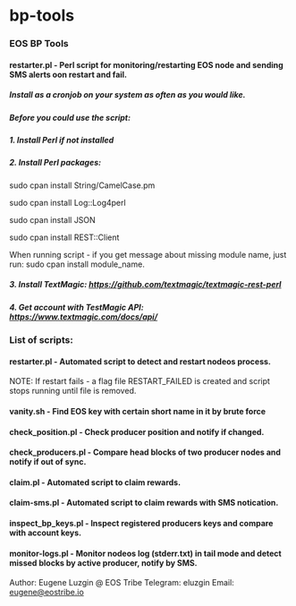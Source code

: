 # bp-tools
### EOS BP Tools 

#### restarter.pl - Perl script for monitoring/restarting EOS node and sending SMS alerts oon restart and fail.
##### Install as a cronjob on your system as often as you would like.
##### Before you could use the script:

##### 1. Install Perl if not installed

##### 2. Install Perl packages:

sudo cpan install String/CamelCase.pm

sudo cpan install Log::Log4perl

sudo cpan install JSON

sudo cpan install REST::Client

When running script - if you get message about missing module name,
just run: sudo cpan install module_name.

##### 3. Install TextMagic: https://github.com/textmagic/textmagic-rest-perl 

##### 4. Get account with TestMagic API: https://www.textmagic.com/docs/api/

### List of scripts:

#### restarter.pl - Automated script to detect and restart nodeos process.
NOTE: If restart fails - a flag file RESTART_FAILED is created and script stops running until file is removed.

#### vanity.sh - Find EOS key with certain short name in it by brute force

#### check_position.pl - Check producer position and notify if changed.

#### check_producers.pl - Compare head blocks of two producer nodes and notify if out of sync.

#### claim.pl - Automated script to claim rewards.

#### claim-sms.pl - Automated script to claim rewards with SMS notication.

#### inspect_bp_keys.pl - Inspect registered producers keys and compare with account keys.

#### monitor-logs.pl - Monitor nodeos log (stderr.txt) in tail mode and detect missed blocks by active producer, notify by SMS.

Author: Eugene Luzgin @ EOS Tribe
Telegram: eluzgin
Email: eugene@eostribe.io


